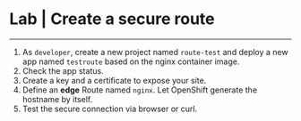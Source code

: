 # Lab | Create a secure route

---

1. As `developer`, create a new project named `route-test` and deploy a new
   app named `testroute` based on the nginx container image.
2. Check the app status.
3. Create a key and a certificate to expose your site.
4. Define an **edge** Route named `nginx`. Let OpenShift generate the hostname
   by itself.
5. Test the secure connection via browser or curl.
